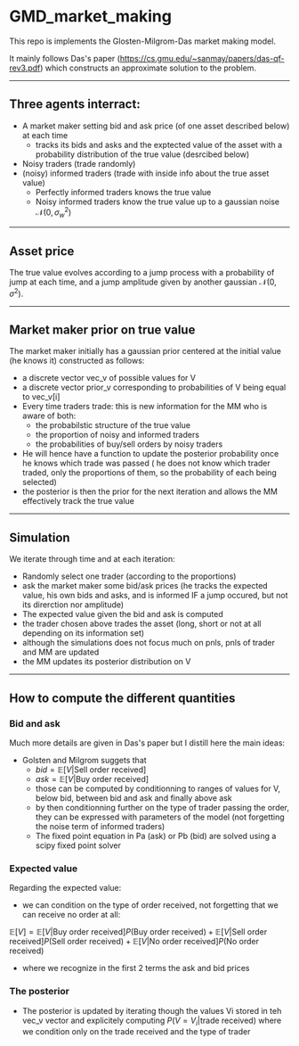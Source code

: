 # GMD_market_making
This repo is implements the Glosten-Milgrom-Das market making model. 

It mainly follows Das's paper (https://cs.gmu.edu/~sanmay/papers/das-qf-rev3.pdf) which constructs an approximate solution to the problem.

--- 
## Three agents interract:

* A market maker setting bid and ask price (of one asset described below) at each time
    * tracks its bids and asks and the exptected value of the asset with a probability distribution of the true value (desrcibed below)
* Noisy traders (trade randomly)
* (noisy) informed traders (trade with inside info about the true asset value)
    * Perfectly informed traders knows the true value
    * Noisy informed traders know the true value up to a gaussian noise $\mathcal{N}(0,\sigma_w^2)$

---

## Asset price

The true value evolves according to a jump process with a probability of jump at each time, and a jump amplitude given by another gaussian $\mathcal{N}(0,\sigma^2)$.

---

## Market maker prior on true value

The market maker initially has a gaussian prior centered at the initial value (he knows it) constructed as follows:

* a discrete vector vec_v of possible values for V
* a discrete vector prior_v corresponding to probabilities of V being equal to vec_v[i]
* Every time traders trade: this is new information for the MM who is aware of both:
    * the probabilstic structure of the true value
    * the proportion of noisy and informed traders
    * the probabilities of buy/sell orders by noisy traders
* He will hence have a function to update the posterior probability once he knows which trade was passed ( he does not know which trader traded, only the proportions of them, so the probability of each being selected)
* the posterior is then the prior for the next iteration and allows the MM effectively track the true value

---

## Simulation

We iterate through time and at each iteration:

* Randomly select one trader (according to the proportions)
* ask the market maker some bid/ask prices (he tracks the expected value, his own bids and asks, and is informed IF a jump occured, but not its direrction nor amplitude)
* The expected value given the bid and ask is computed
* the trader chosen above trades the asset (long, short or not at all depending on its information set)
* although the simulations does not focus much on pnls, pnls of trader and MM are updated
* the MM updates its posterior distribution on V

---
## How to compute the different quantities

### Bid and ask

Much more details are given in Das's paper but I distill here the main ideas:

* Golsten and Milgrom suggets that
    * $bid = \mathbb{E}[V | \textrm{Sell order received}]$
    * $ask = \mathbb{E}[V | \textrm{Buy order received}]$
    * those can be computed by conditionning to ranges of values for V, below bid, between bid and ask and finally above ask
    * by then conditionning further on the type of trader passing the order, they can be expressed with parameters of the model (not forgetting the noise term of informed traders)
    * The fixed point equation in Pa (ask) or Pb (bid) are solved using a scipy fixed point solver

### Expected value

Regarding the expected value:

* we can condition on the type of order received, not forgetting that we can receive no order at all: 

$\mathbb{E}[V] = \mathbb{E} [V | \textrm{Buy order received}] P(\textrm{Buy order received}) + \mathbb{E} [V | \textrm{Sell order received}] P(\textrm{Sell order received})+ \mathbb{E} [V | \textrm{No order received}] P(\textrm{No order received})$

* where we recognize in the first 2 terms the ask and bid prices

### The posterior

* The posterior is updated by iterating though the values Vi stored in teh vec_v vector and explicitely computing $P(V=V_i | \textrm{trade received})$ where we condition only on the trade received and the type of trader


